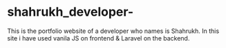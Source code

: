 # shahrukh_developer-
This is the portfolio website of a developer who names is Shahrukh. In this site i have used vanila JS on frontend &amp; Laravel on the backend. 
